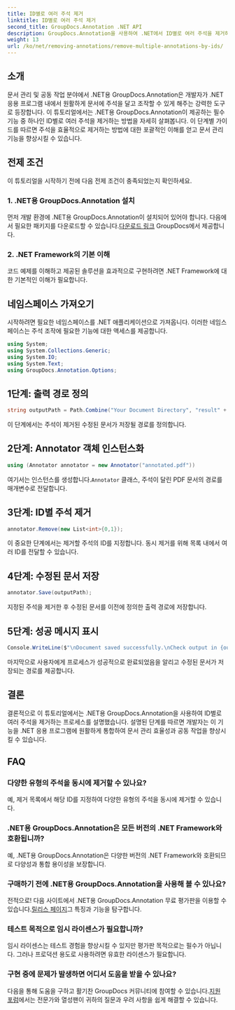 ```yaml
---
title: ID별로 여러 주석 제거
linktitle: ID별로 여러 주석 제거
second_title: GroupDocs.Annotation .NET API
description: GroupDocs.Annotation을 사용하여 .NET에서 ID별로 여러 주석을 제거하여 문서 관리 기능을 손쉽게 향상시키는 방법을 알아보세요.
weight: 13
url: /ko/net/removing-annotations/remove-multiple-annotations-by-ids/
---
```

## 소개
문서 관리 및 공동 작업 분야에서 .NET용 GroupDocs.Annotation은 개발자가 .NET 응용 프로그램 내에서 원활하게 문서에 주석을 달고 조작할 수 있게 해주는 강력한 도구로 등장합니다. 이 튜토리얼에서는 .NET용 GroupDocs.Annotation이 제공하는 필수 기능 중 하나인 ID별로 여러 주석을 제거하는 방법을 자세히 살펴봅니다. 이 단계별 가이드를 따르면 주석을 효율적으로 제거하는 방법에 대한 포괄적인 이해를 얻고 문서 관리 기능을 향상시킬 수 있습니다.
## 전제 조건
이 튜토리얼을 시작하기 전에 다음 전제 조건이 충족되었는지 확인하세요.
### 1. .NET용 GroupDocs.Annotation 설치
 먼저 개발 환경에 .NET용 GroupDocs.Annotation이 설치되어 있어야 합니다. 다음에서 필요한 패키지를 다운로드할 수 있습니다.[다운로드 링크](https://releases.groupdocs.com/annotation/net/) GroupDocs에서 제공합니다.
### 2. .NET Framework의 기본 이해
코드 예제를 이해하고 제공된 솔루션을 효과적으로 구현하려면 .NET Framework에 대한 기본적인 이해가 필요합니다.

## 네임스페이스 가져오기
시작하려면 필요한 네임스페이스를 .NET 애플리케이션으로 가져옵니다. 이러한 네임스페이스는 주석 조작에 필요한 기능에 대한 액세스를 제공합니다.
```csharp
using System;
using System.Collections.Generic;
using System.IO;
using System.Text;
using GroupDocs.Annotation.Options;
```

## 1단계: 출력 경로 정의
```csharp
string outputPath = Path.Combine("Your Document Directory", "result" + Path.GetExtension("input.pdf"));
```
이 단계에서는 주석이 제거된 수정된 문서가 저장될 경로를 정의합니다.
## 2단계: Annotator 객체 인스턴스화
```csharp
using (Annotator annotator = new Annotator("annotated.pdf"))
```
 여기서는 인스턴스를 생성합니다.`Annotator` 클래스, 주석이 달린 PDF 문서의 경로를 매개변수로 전달합니다.
## 3단계: ID별 주석 제거
```csharp
annotator.Remove(new List<int>{0,1});
```
이 중요한 단계에서는 제거할 주석의 ID를 지정합니다. 동시 제거를 위해 목록 내에서 여러 ID를 전달할 수 있습니다.
## 4단계: 수정된 문서 저장
```csharp
annotator.Save(outputPath);
```
지정된 주석을 제거한 후 수정된 문서를 이전에 정의한 출력 경로에 저장합니다.
## 5단계: 성공 메시지 표시
```csharp
Console.WriteLine($"\nDocument saved successfully.\nCheck output in {outputPath}.");
```
마지막으로 사용자에게 프로세스가 성공적으로 완료되었음을 알리고 수정된 문서가 저장되는 경로를 제공합니다.

## 결론
결론적으로 이 튜토리얼에서는 .NET용 GroupDocs.Annotation을 사용하여 ID별로 여러 주석을 제거하는 프로세스를 설명했습니다. 설명된 단계를 따르면 개발자는 이 기능을 .NET 응용 프로그램에 원활하게 통합하여 문서 관리 효율성과 공동 작업을 향상시킬 수 있습니다.
## FAQ
### 다양한 유형의 주석을 동시에 제거할 수 있나요?
예, 제거 목록에서 해당 ID를 지정하여 다양한 유형의 주석을 동시에 제거할 수 있습니다.
### .NET용 GroupDocs.Annotation은 모든 버전의 .NET Framework와 호환됩니까?
예, .NET용 GroupDocs.Annotation은 다양한 버전의 .NET Framework와 호환되므로 다양성과 통합 용이성을 보장합니다.
### 구매하기 전에 .NET용 GroupDocs.Annotation을 사용해 볼 수 있나요?
 전적으로! 다음 사이트에서 .NET용 GroupDocs.Annotation 무료 평가판을 이용할 수 있습니다.[릴리스 페이지](https://releases.groupdocs.com/)그 특징과 기능을 탐구합니다.
### 테스트 목적으로 임시 라이센스가 필요합니까?
임시 라이센스는 테스트 경험을 향상시킬 수 있지만 평가판 목적으로는 필수가 아닙니다. 그러나 프로덕션 용도로 사용하려면 유효한 라이센스가 필요합니다.
### 구현 중에 문제가 발생하면 어디서 도움을 받을 수 있나요?
 다음을 통해 도움을 구하고 활기찬 GroupDocs 커뮤니티에 참여할 수 있습니다.[지원 포럼](https://forum.groupdocs.com/c/annotation/10)에서는 전문가와 열성팬이 귀하의 질문과 우려 사항을 쉽게 해결할 수 있습니다.
